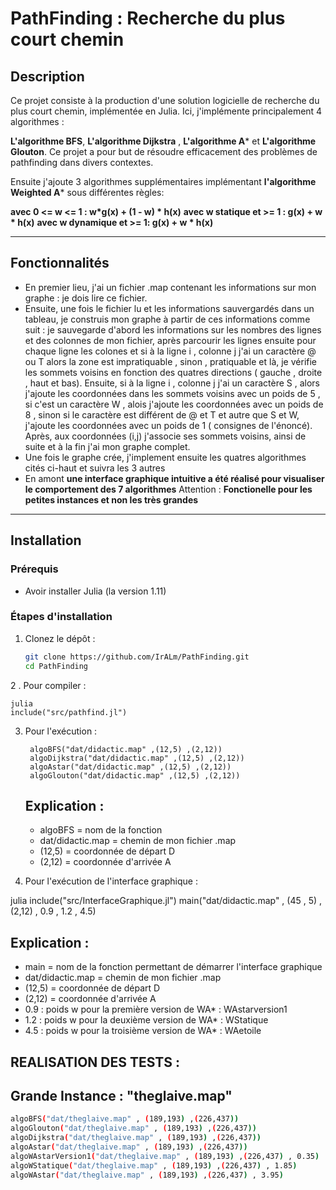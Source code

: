 # PathFinding : Recherche du plus court chemin

## Description

Ce projet consiste à la production d'une solution logicielle de recherche du plus court chemin, implémentée en Julia.
Ici, j'implémente principalement 4 algorithmes : 

**L'algorithme BFS**,  **L'algorithme Dijkstra** , **L'algorithme A*** et **L'algorithme Glouton**. Ce projet a pour but de résoudre efficacement des problèmes de pathfinding dans divers contextes.

Ensuite j'ajoute 3 algorithmes supplémentaires implémentant **l'algorithme Weighted A*** sous différentes règles:
 
**avec 0 <= w <= 1 : w*g(x) + (1 - w) * h(x)**
**avec w statique et >= 1 : g(x) + w * h(x)**
**avec w dynamique et >= 1: g(x) + w * h(x)**

---

## Fonctionnalités

- En premier lieu, j'ai un fichier .map contenant les informations sur mon graphe : je dois lire ce fichier.
- Ensuite, une fois le fichier lu et les informations sauvergardés dans un tableau, je construis mon graphe à partir
  de ces informations comme suit : je sauvegarde d'abord les informations sur les nombres des lignes et des colonnes de mon fichier, après parcourir les lignes ensuite pour chaque ligne les colones et si à la ligne i , colonne j j'ai un caractère @ ou T alors la zone est impratiquable , sinon , pratiquable et là, je vérifie les sommets voisins en fonction des quatres directions ( gauche , droite , haut et bas). Ensuite, si à la ligne i , colonne j j'ai un caractère S , alors j'ajoute les coordonnées dans les sommets voisins avec un poids de 5 , si c'est un caractère W , alois j'ajoute les coordonnées avec un poids de 8 , sinon si le caractère est différent de @ et T et autre que S et W, j'ajoute les coordonnées avec un poids de 1 ( consignes de l'énoncé). Après, aux coordonnées (i,j) j'associe ses sommets voisins, ainsi de suite et à la fin j'ai mon graphe complet.
- Une fois le graphe crée, j'implement ensuite les quatres algorithmes cités ci-haut et suivra les 3 autres
- En amont **une interface graphique intuitive a été réalisé pour visualiser le comportement des 7 algorithmes**
  Attention : **Fonctionelle pour les petites instances et non les très grandes**
---

## Installation

### Prérequis

- Avoir installer Julia (la version 1.11)

### Étapes d'installation

1. Clonez le dépôt :
   ```bash
   git clone https://github.com/IrALm/PathFinding.git
   cd PathFinding
2 . Pour compiler :

    
    julia
    include("src/pathfind.jl")
    
3. Pour l'exécution :
   
        
        algoBFS("dat/didactic.map" ,(12,5) ,(2,12))
        algoDijkstra("dat/didactic.map" ,(12,5) ,(2,12))
        algoAstar("dat/didactic.map" ,(12,5) ,(2,12))
        algoGlouton("dat/didactic.map" ,(12,5) ,(2,12))
   
   ## Explication :
   - algoBFS = nom de la fonction
   - dat/didactic.map = chemin de mon fichier .map
   - (12,5) = coordonnée de départ D
   - (2,12) = coordonnée d'arrivée A

4. Pour l'exécution de l'interface graphique : 

  julia
  include("src/InterfaceGraphique.jl")
  main("dat/didactic.map" , (45 , 5) ,(2,12) , 0.9 , 1.2 , 4.5)

  ## Explication :
  - main = nom de la fonction permettant de démarrer l'interface graphique
  - dat/didactic.map = chemin de mon fichier .map
  - (12,5) = coordonnée de départ D
  - (2,12) = coordonnée d'arrivée A
  - 0.9 : poids w pour la première version de WA* : WAstarversion1
  - 1.2 : poids w pour la deuxième version de WA* : WStatique
  - 4.5 : poids w pour la troisième version de WA* : WAetoile

## REALISATION DES TESTS : 

## Grande Instance : "theglaive.map" 

```bash
algoBFS("dat/theglaive.map" , (189,193) ,(226,437))
algoGlouton("dat/theglaive.map" , (189,193) ,(226,437))
algoDijkstra("dat/theglaive.map" , (189,193) ,(226,437))
algoAstar("dat/theglaive.map" , (189,193) ,(226,437))
algoWAstarVersion1("dat/theglaive.map" , (189,193) ,(226,437) , 0.35)
algoWStatique("dat/theglaive.map" , (189,193) ,(226,437) , 1.85)
algoWAstar("dat/theglaive.map" , (189,193) ,(226,437) , 3.95)

